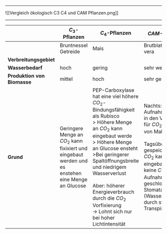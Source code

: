 
---

![[Vergleich ökologisch C3 C4 und CAM Pflanzen.png]]

---


|                             | **$C_3$-Pflanzen**                                                                                  | **$C_4$-Pflanzen**                                                                                                                                                                                                                                                                                                                                   | **$CAM$-Pflanzen**                                                                                                                                                                                                                                     |
| --------------------------- | --------------------------------------------------------------------------------------------------- | ---------------------------------------------------------------------------------------------------------------------------------------------------------------------------------------------------------------------------------------------------------------------------------------------------------------------------------------------------- | ------------------------------------------------------------------------------------------------------------------------------------------------------------------------------------------------------------------------------------------------------ |
|                             | Bruntnessel<br>Getreide                                                                             | Mais                                                                                                                                                                                                                                                                                                                                                 | Brutblatt, Aloe vera                                                                                                                                                                                                                                   |
| **Verbreitungsgebiet**      |                                                                                                     |                                                                                                                                                                                                                                                                                                                                                      |                                                                                                                                                                                                                                                        |
| **Wasserbedarf**            | hoch                                                                                                | gering                                                                                                                                                                                                                                                                                                                                               | sehr wenieg                                                                                                                                                                                                                                            |
| **Produktion von Biomasse** | mittel                                                                                              | hoch                                                                                                                                                                                                                                                                                                                                                 | sehr gering                                                                                                                                                                                                                                            |
| **Grund**                   | Geringere Menge an $CO_2$ kann fixixiert und eingebaut werden und es enstehen eine Menge an Glucose | PEP-Carboxylase hat eine viel höhere $CO_2$-Bindungsfähigkeit als Rubisco<br>> Höhere Menge an $CO_2$ kann eingebaut werde<br>> Höhere Menge an Glucose ensteht<br>>Bei geringerer Spaltöffnungsbreite und niedrigem Wasserverlust<br><br>Aber: höherer Energieverbrauch durch die $CO_2$ Vorfixierung<br>→ Lohnt sich nur bei hoher Lichtintensität | Nachts: Begrenzte Aufnahmefähigkeit in den Vakuolen für $CO_2$ (in form von Malat).<br><br>Tagsüber: nur gespeichertes $CO_2$ kann eingebaut werden, keine $CO_2$ – Aufnahme wegen geschlossener Stomata (Wasserverlust durch stomatäre Transpiration) |




